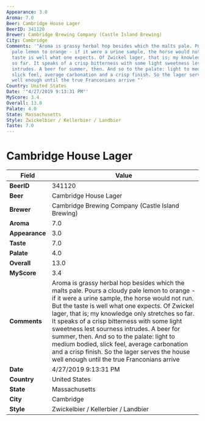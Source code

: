 ```yaml
---
Appearance: 3.0
Aroma: 7.0
Beer: Cambridge House Lager
BeerID: 341120
Brewer: Cambridge Brewing Company (Castle Island Brewing)
City: Cambridge
Comments: '"Aroma is grassy herbal hop besides which the malts pale. Pours a cloudy
  pale lemon to orange - if it were a urine sample, the horse would not run. But the
  taste is well what one expects. Of Zwickel lager, that is; my knowledge only stretches
  so far. It speaks of a crisp bitterness with some light sweetness lest sourness
  intrudes. A beer for summer, then. And so to the palate: light to medium bodied,
  slick feel, average carbonation and a crisp finish. So the lager serves the house
  well enough until the true Franconians arrive "'
Country: United States
Date: '"4/27/2019 9:13:31 PM"'
MyScore: 3.4
Overall: 13.0
Palate: 4.0
State: Massachusetts
Style: Zwickelbier / Kellerbier / Landbier
Taste: 7.0
---
```


# Cambridge House Lager

| Field         | Value |
|---------------|-------|
| **BeerID** | 341120 |
| **Beer** | Cambridge House Lager |
| **Brewer** | Cambridge Brewing Company (Castle Island Brewing) |
| **Aroma** | 7.0 |
| **Appearance** | 3.0 |
| **Taste** | 7.0 |
| **Palate** | 4.0 |
| **Overall** | 13.0 |
| **MyScore** | 3.4 |
| **Comments** | Aroma is grassy herbal hop besides which the malts pale. Pours a cloudy pale lemon to orange - if it were a urine sample, the horse would not run. But the taste is well what one expects. Of Zwickel lager, that is; my knowledge only stretches so far. It speaks of a crisp bitterness with some light sweetness lest sourness intrudes. A beer for summer, then. And so to the palate: light to medium bodied, slick feel, average carbonation and a crisp finish. So the lager serves the house well enough until the true Franconians arrive  |
| **Date** | 4/27/2019 9:13:31 PM |
| **Country** | United States |
| **State** | Massachusetts |
| **City** | Cambridge |
| **Style** | Zwickelbier / Kellerbier / Landbier |
